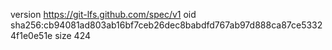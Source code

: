 version https://git-lfs.github.com/spec/v1
oid sha256:cb94081ad803ab16bf7ceb26dec8babdfd767ab97d888ca87ce53324f1e0e51e
size 424
